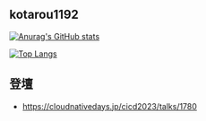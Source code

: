 ## kotarou1192

[![Anurag's GitHub stats](https://github-readme-stats.vercel.app/api?username=kotarou1192)](https://github.com/anuraghazra/github-readme-stats)

[![Top Langs](https://github-readme-stats.vercel.app/api/top-langs/?username=kotarou1192&layout=compact)](https://github.com/anuraghazra/github-readme-stats)

## 登壇

- https://cloudnativedays.jp/cicd2023/talks/1780

<!--
**kotarou1192/kotarou1192** is a ✨ _special_ ✨ repository because its `README.md` (this file) appears on your GitHub profile.

Here are some ideas to get you started:

- 🔭 I’m currently working on ...
- 🌱 I’m currently learning ...
- 👯 I’m looking to collaborate on ...
- 🤔 I’m looking for help with ...
- 💬 Ask me about ...
- 📫 How to reach me: ...
- 😄 Pronouns: ...
- ⚡ Fun fact: ...
-->
